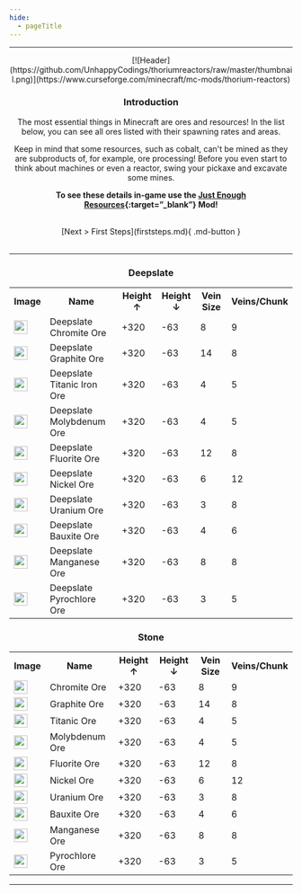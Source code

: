 ```yaml
---
hide:
  - pageTitle
---
```


<center>
<hr>
[![Header](https://github.com/UnhappyCodings/thoriumreactors/raw/master/thumbnail.png)](https://www.curseforge.com/minecraft/mc-mods/thorium-reactors)

### Introduction

The most essential things in Minecraft are ores and resources!
In the list below, you can see all ores listed with their spawning rates and areas.

Keep in mind that some resources, such as cobalt, can't be mined as they are subproducts of, for example, ore processing! Before you even start to think about machines or even a reactor, swing your pickaxe and excavate some mines.

**To see these details in-game use the [Just Enough Resources](https://www.curseforge.com/minecraft/mc-mods/just-enough-resources-jer){:target=”_blank”}   Mod!**

<br>
[Next > First Steps](firststeps.md){ .md-button }
<br><br>
<hr>

### Deepslate

<table>
    <tr>
        <th> Image </th>
        <th> Name </th>
        <th> Height <span>&#8593;</span> </th> <!-- Up -->
        <th> Height <span>&#8595;</span> </th> <!-- Down -->
        <th> Vein Size </th>
        <th> Veins/Chunk </th>
    </tr>
    <tr>
        <td> <img src="/img/deepslate_chromite.png" style="width:24px"> </td>
        <td> Deepslate Chromite Ore </td>
        <td> +320 </td>
        <td> -63 </td>
        <td> 8 </td>
        <td> 9 </td>
    </tr>
    <tr>
        <td> <img src="/img/deepslate_graphite.png" style="width:24px"> </td>
        <td> Deepslate Graphite Ore </td>
        <td> +320 </td>
        <td> -63 </td>
        <td> 14 </td>
        <td> 8 </td>
    </tr>
    <tr>
        <td> <img src="/img/deepslate_titanic_iron.png" style="width:24px"> </td>
        <td> Deepslate Titanic Iron Ore </td>
        <td> +320 </td>
        <td> -63 </td>
        <td> 4 </td>
        <td> 5 </td>
    </tr>
    <tr>
        <td> <img src="/img/deepslate_molybdenum.png" style="width:24px"> </td>
        <td> Deepslate Molybdenum Ore </td>
        <td> +320 </td>
        <td> -63 </td>
        <td> 4 </td>
        <td> 5 </td>
    </tr>
    <tr>
        <td> <img src="/img/deepslate_fluorite.png" style="width:24px"> </td>
        <td> Deepslate Fluorite Ore </td>
        <td> +320 </td>
        <td> -63 </td>
        <td> 12 </td>
        <td> 8 </td>
    </tr>
    <tr>
        <td> <img src="/img/deepslate_nickel.png" style="width:24px"> </td>
        <td> Deepslate Nickel Ore </td>
        <td> +320 </td>
        <td> -63 </td>
        <td> 6 </td>
        <td> 12 </td>
    </tr>
    <tr>
        <td> <img src="/img/deepslate_uranium.png" style="width:24px"> </td>
        <td> Deepslate Uranium Ore </td>
        <td> +320 </td>
        <td> -63 </td>
        <td> 3 </td>
        <td> 8 </td>
    </tr>
    <tr>
        <td> <img src="/img/deepslate_bauxite.png" style="width:24px"> </td>
        <td> Deepslate Bauxite Ore </td>
        <td> +320 </td>
        <td> -63 </td>
        <td> 4 </td>
        <td> 6 </td>
    </tr>
    <tr>
        <td> <img src="/img/deepslate_manganese.png" style="width:24px"> </td>
        <td> Deepslate Manganese Ore </td>
        <td> +320 </td>
        <td> -63 </td>
        <td> 8 </td>
        <td> 8 </td>
    </tr>
    <tr>
        <td> <img src="/img/deepslate_pyrochlore.png" style="width:24px"> </td>
        <td> Deepslate Pyrochlore Ore </td>
        <td> +320 </td>
        <td> -63 </td>
        <td> 3 </td>
        <td> 5 </td>
    </tr>
</table>

### Stone

<table>
    <tr>
        <th> Image </th>
        <th> Name </th>
        <th> Height <span>&#8593;</span> </th> <!-- Up -->
        <th> Height <span>&#8595;</span> </th> <!-- Down -->
        <th> Vein Size </th>
        <th> Veins/Chunk </th>
    </tr>
    <tr>
        <td> <img src="/img/chromite.png" style="width:24px"> </td>
        <td> Chromite Ore</td>
        <td> +320 </td>
        <td> -63 </td>
        <td> 8 </td>
        <td> 9 </td>
    </tr>
    <tr>
        <td> <img src="/img/graphite.png" style="width:24px"> </td>
        <td> Graphite Ore </td>
        <td> +320 </td>
        <td> -63 </td>
        <td> 14 </td>
        <td> 8 </td>
    </tr>
    <tr>
        <td> <img src="/img/titanic_iron.png" style="width:24px"> </td>
        <td> Titanic Ore </td>
        <td> +320 </td>
        <td> -63 </td>
        <td> 4 </td>
        <td> 5 </td>
    </tr>
    <tr>
        <td> <img src="/img/molybdenum.png" style="width:24px"> </td>
        <td> Molybdenum Ore </td>
        <td> +320 </td>
        <td> -63 </td>
        <td> 4 </td>
        <td> 5 </td>
    </tr>
    <tr>
        <td> <img src="/img/fluorite.png" style="width:24px"> </td>
        <td> Fluorite Ore </td>
        <td> +320 </td>
        <td> -63 </td>
        <td> 12 </td>
        <td> 8 </td>
    </tr>
    <tr>
        <td> <img src="/img/nickel.png" style="width:24px"> </td>
        <td> Nickel Ore </td>
        <td> +320 </td>
        <td> -63 </td>
        <td> 6 </td>
        <td> 12 </td>
    </tr>
    <tr>
        <td> <img src="/img/uranium.png" style="width:24px"> </td>
        <td> Uranium Ore </td>
        <td> +320 </td>
        <td> -63 </td>
        <td> 3 </td>
        <td> 8 </td>
    </tr>
    <tr>
        <td> <img src="/img/bauxite.png" style="width:24px"> </td>
        <td> Bauxite Ore </td>
        <td> +320 </td>
        <td> -63 </td>
        <td> 4 </td>
        <td> 6 </td>
    </tr>
    <tr>
        <td> <img src="/img/manganese.png" style="width:24px"> </td>
        <td> Manganese Ore </td>
        <td> +320 </td>
        <td> -63 </td>
        <td> 8 </td>
        <td> 8 </td>
    </tr>
    <tr>
        <td> <img src="/img/pyrochlore.png" style="width:24px"> </td>
        <td> Pyrochlore Ore </td>
        <td> +320 </td>
        <td> -63 </td>
        <td> 3 </td>
        <td> 5 </td>
    </tr>
</table>

<hr>
